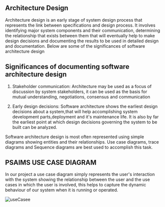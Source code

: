 
## Architecture Design
Architecture design is an early stage of system design process that represents the link between specifications and design process. It involves identifying major system components and their communication, determining the relationship that exists between them that will eventually help to make design decisions and documenting the results to be used in detailed design and documentation. Below are some of the significances of software architecture design

## Significances of documenting software architecture design
1. Stakeholder communication:
Architecture may be used as a focus of discussion by system stakeholders, it can be used as the basis for mutual understanding, negotiations, consensus and communication

2. Early design decisions:
Software architecture shows the earliest design decisions about a system,that will help accomplishing system development parts,deployment and it's maintenance life. It is also by far the earliest point at which design decisions governing the system to be built can be analyzed.

Software architecture design is most often represented using simple diagrams showing entities and their relationships. Use case diagrams, trace diagrams and Sequence diagrams are best used to accomplish this task.

## PSAIMS USE  CASE DIAGRAM
In our project a use case diagram simply represents the user's interaction with the system showing the relationship between the user and the use cases in which the user is involved, this helps to capture the dynamic behaviour of our system when it is running or operated.

![useCasee](https://user-images.githubusercontent.com/57756117/104093270-8ed99f00-529a-11eb-805a-6a7106311ad2.png)
